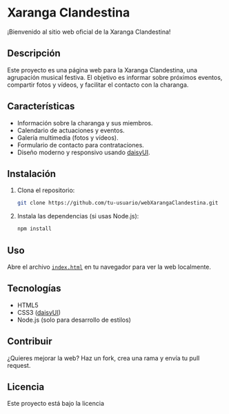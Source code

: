 # Xaranga Clandestina

¡Bienvenido al sitio web oficial de la Xaranga Clandestina!

## Descripción

Este proyecto es una página web para la Xaranga Clandestina, una agrupación musical festiva. El objetivo es informar sobre próximos eventos, compartir fotos y vídeos, y facilitar el contacto con la charanga.

## Características

- Información sobre la charanga y sus miembros.
- Calendario de actuaciones y eventos.
- Galería multimedia (fotos y vídeos).
- Formulario de contacto para contrataciones.
- Diseño moderno y responsivo usando [daisyUI](https://daisyui.com/).

## Instalación

1. Clona el repositorio:
   ```sh
   git clone https://github.com/tu-usuario/webXarangaClandestina.git
   ```
2. Instala las dependencias (si usas Node.js):
   ```sh
   npm install
   ```

## Uso

Abre el archivo [`index.html`](index.html) en tu navegador para ver la web localmente.

## Tecnologías

- HTML5
- CSS3 ([daisyUI](https://daisyui.com/))
- Node.js (solo para desarrollo de estilos)

## Contribuir

¿Quieres mejorar la web? Haz un fork, crea una rama y envía tu pull request.

## Licencia

Este proyecto está bajo la licencia

